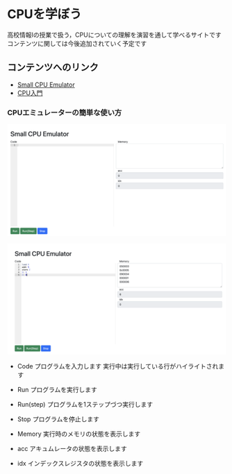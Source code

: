 # CPUを学ぼう

高校情報Iの授業で扱う，CPUについての理解を演習を通して学べるサイトです
コンテンツに関しては今後追加されていく予定です

## コンテンツへのリンク
- [Small CPU Emulator](./emulator)
- [CPU入門](./lect1)

### CPUエミュレーターの簡単な使い方

![](./a.png)

![](./b.png)

- Code
プログラムを入力します
実行中は実行している行がハイライトされます

- Run
プログラムを実行します

- Run(step)
プログラムを1ステップづつ実行します

- Stop
プログラムを停止します

- Memory
実行時のメモリの状態を表示します

- acc
アキュムレータの状態を表示します

- idx
インデックスレジスタの状態を表示します
